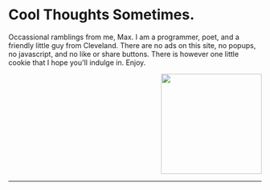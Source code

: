 


# Cool Thoughts Sometimes.

Occassional ramblings from me, Max. I am a programmer, poet, and a friendly little guy from Cleveland.  There are no ads on this site, no popups, no javascript, and no like or share buttons.  There is however one little cookie that I hope you'll indulge in. Enjoy. 

<p align="right"><img src="static/hi.png" height="200"></p>


---

